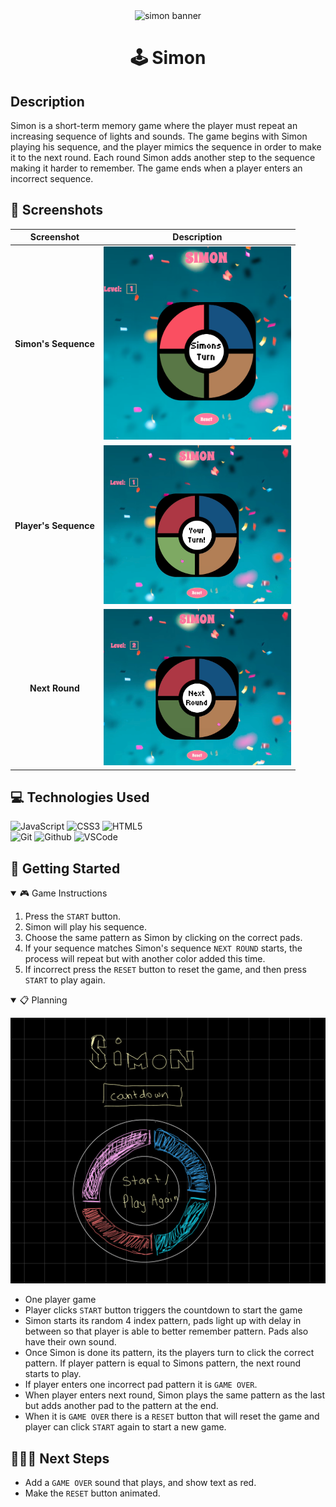 <div align="center" id="banner">
    <img width="500" height="300" alt="simon banner" src="https://encrypted-tbn0.gstatic.com/images?q=tbn:ANd9GcTiRYn-iT4BlCSGK_GBQvBEHyOO4tx1ZEYSqA&s">
</div>

<div align="center" id="header">

# 🕹️ Simon

</div>

## Description

Simon is a short-term memory game where the player must repeat an increasing sequence of lights and sounds. The game begins with Simon playing his sequence, and the player mimics the sequence in order to make it to the next round. Each round Simon adds another step to the sequence making it harder to remember. The game ends when a player enters an incorrect sequence.

## 📸 Screenshots

|      Screenshot       |                      Description                      |
| :-------------------: | :---------------------------------------------------: |
| **Simon's Sequence**  | <img src="/images/Simon&apos;s Turn.png" width="300"> |
| **Player's Sequence** |    <img src="/images/Player turn.png" width="300">    |
|    **Next Round**     |    <img src="/images/Next Round.png" width="300">     |

## 💻 Technologies Used

![JavaScript](https://img.shields.io/badge/-JavaScript-05122A?style=flat&logo=javascript)
![CSS3](https://img.shields.io/badge/-CSS_Grid-05122A?style=flat&logo=css3)
![HTML5](https://img.shields.io/badge/-HTML5-05122A?style=flat&logo=html5)  
![Git](https://img.shields.io/badge/-Git-05122A?style=flat&logo=git)
![Github](https://img.shields.io/badge/-GitHub-05122A?style=flat&logo=github)
![VSCode](https://img.shields.io/badge/-VS_Code-05122A?style=flat&logo=visualstudio)

## 🧩 Getting Started

<details open>
<summary>🎮 Game Instructions</summary>

1. Press the `START` button.
2. Simon will play his sequence.
3. Choose the same pattern as Simon by clicking on the correct pads.
4. If your sequence matches Simon's sequence `NEXT ROUND` starts, the process will repeat but with another color added this time.
5. If incorrect press the `RESET` button to reset the game, and then press `START` to play again.

</details>

<details open>
<summary>📋 Planning</summary>

![Simon Wireframe](./images/wireframe.PNG)

- One player game
- Player clicks `START` button triggers the countdown to start the game
- Simon starts its random 4 index pattern, pads light up with delay in between so that player is able to better remember pattern. Pads also have their own sound.
- Once Simon is done its pattern, its the players turn to click the correct pattern. If player pattern is equal to Simons pattern, the next round starts to play.
- If player enters one incorrect pad pattern it is `GAME OVER`.
- When player enters next round, Simon plays the same pattern as the last but adds another pad to the pattern at the end.
- When it is `GAME OVER` there is a `RESET` button that will reset the game and player can click `START` again to start a new game.

</details>

## 🚶🏻‍➡️ Next Steps

- Add a `GAME OVER` sound that plays, and show text as red.
- Make the `RESET` button animated.
